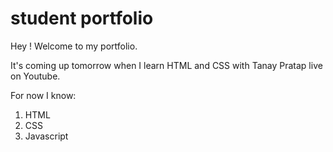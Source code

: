 # student portfolio

Hey ! Welcome to my portfolio.

It's coming up tomorrow when I learn HTML and CSS with Tanay Pratap live on Youtube.

For now I know:

1. HTML
1. CSS
1. Javascript